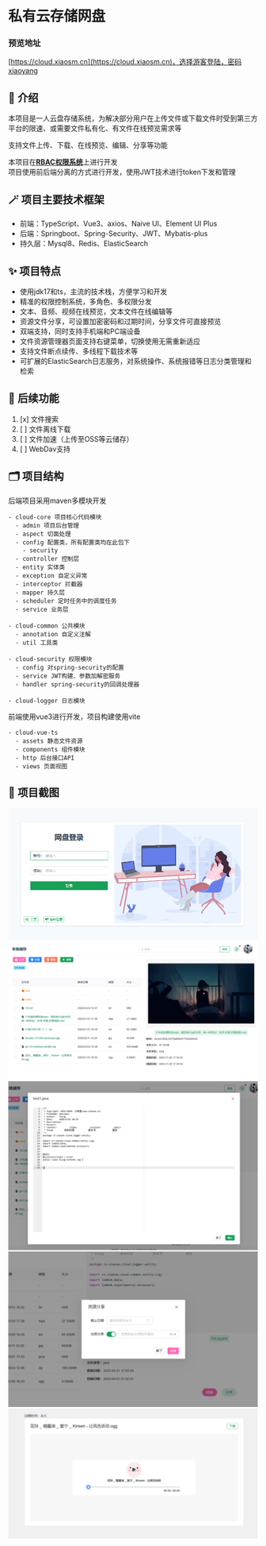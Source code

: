 # 私有云存储网盘

### 预览地址
[https://cloud.xiaosm.cn](https://cloud.xiaosm.cn)，选择游客登陆，密码xiaoyang

## 🔮 介绍
本项目是一人云盘存储系统，为解决部分用户在上传文件或下载文件时受到第三方平台的限速、或需要文件私有化、有文件在线预览需求等  

支持文件上传、下载、在线预览、编辑、分享等功能

本项目在[**RBAC权限系统**](https://github.com/MieMieDeYi/YAdmin)上进行开发   
项目使用前后端分离的方式进行开发，使用JWT技术进行token下发和管理

## 🪄 项目主要技术框架
* 前端：TypeScript、Vue3、axios、Naive UI、Element UI Plus
* 后端：Springboot、Spring-Security、JWT、Mybatis-plus
* 持久层：Mysql8、Redis、ElasticSearch

## ✨ 项目特点
* 使用jdk17和ts，主流的技术栈，方便学习和开发
* 精准的权限控制系统，多角色、多权限分发
* 文本、音频、视频在线预览，文本文件在线编辑等
* 资源文件分享，可设置加密密码和过期时间，分享文件可直接预览
* 双端支持，同时支持手机端和PC端设备
* 文件资源管理器页面支持右键菜单，切换使用无需重新适应
* 支持文件断点续传、多线程下载技术等
* 可扩展的ElasticSearch日志服务，对系统操作、系统报错等日志分类管理和检索

## 🔭 后续功能
1. [x] 文件搜索
2. [ ] 文件离线下载
3. [ ] 文件加速（上传至OSS等云储存）
4. [ ] WebDav支持

## 🗂️ 项目结构
后端项目采用maven多模块开发
```
- cloud-core 项目核心代码模块
  - admin 项目后台管理
  - aspect 切面处理
  - config 配置类，所有配置类均在此包下
    - security 
  - controller 控制层
  - entity 实体类
  - exception 自定义异常
  - interceptor 拦截器
  - mapper 持久层
  - scheduler 定时任务中的调度任务
  - service 业务层

- cloud-common 公共模块
  - annotation 自定义注解
  - util 工具类
  
- cloud-security 权限模块
  - config 对spring-security的配置
  - service JWT构建、参数加解密服务
  - handler spring-security的回调处理器

- cloud-logger 日志模块
```
前端使用vue3进行开发，项目构建使用vite
```
- cloud-vue-ts
  - assets 静态文件资源
  - components 组件模块
  - http 后台接口API
  - views 页面视图
```

## 🧩 项目截图
![登录页面](images/login.png)
![首页](images/index.png)
![编辑界面](images/edit.png)
![创建分享界面](images/create_share.png)
![预览分享界面](images/view_share.png)

